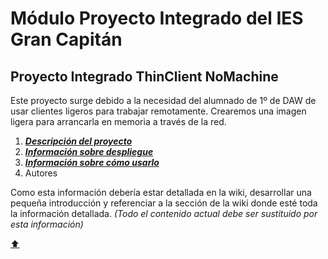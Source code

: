 # Módulo Proyecto Integrado del IES Gran Capitán

## Proyecto Integrado ThinClient NoMachine

Este proyecto surge debido a la necesidad del alumnado de 1º de DAW de usar clientes ligeros para trabajar remotamente. Crearemos una imagen ligera para arrancarla en memoria a través de la red.

1. _**[Descripción del proyecto](https://github.com/iesgrancapitan-proyectos/202021ASIR-Junio-ArranqueRedClientesLigeros/wiki)**_
2. _**[Información sobre despliegue](https://github.com/iesgrancapitan-proyectos/202021ASIR-Junio-ArranqueRedClientesLigeros/wiki/Entregables)**_
3. _**[Información sobre cómo usarlo](https://github.com/iesgrancapitan-proyectos/202021ASIR-Junio-ArranqueRedClientesLigeros/wiki/Entregables)**_
4. Autores

Como esta información debería estar detallada en la wiki, desarrollar una pequeña introducción y referenciar a la sección de la wiki donde esté toda la información detallada. _(Todo el contenido actual debe ser sustituido por esta información)_

[:arrow_up:](#módulo-proyecto-integrado-del-ies-gran-capitán)
